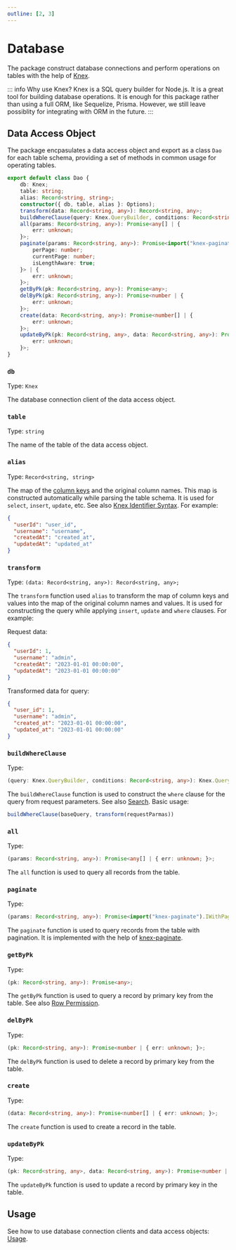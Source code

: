 ```yaml
---
outline: [2, 3]
---
```


# Database

The package construct database connections and perform operations on tables with the help of [Knex](https://knexjs.org/). 

::: info Why use Knex?
Knex is a SQL query builder for Node.js. It is a great tool for building database operations. It is enough for this package rather than using a full ORM, like Sequelize, Prisma. However, we still leave possiblity for integrating with ORM in the future.
:::

## Data Access Object

The package encpasulates a data access object and export as a class `Dao` for each table schema, providing a set of methods in common usage for operating tables.

```TypeScript
export default class Dao {
    db: Knex;
    table: string;
    alias: Record<string, string>;
    constructor({ db, table, alias }: Options);
    transform(data: Record<string, any>): Record<string, any>;
    buildWhereClause(query: Knex.QueryBuilder, conditions: Record<string, any>): Knex.QueryBuilder<any, any>;
    all(params: Record<string, any>): Promise<any[] | {
        err: unknown;
    }>;
    paginate(params: Record<string, any>): Promise<import("knex-paginate").IWithPagination<{}, {
        perPage: number;
        currentPage: number;
        isLengthAware: true;
    }> | {
        err: unknown;
    }>;
    getByPk(pk: Record<string, any>): Promise<any>;
    delByPk(pk: Record<string, any>): Promise<number | {
        err: unknown;
    }>;
    create(data: Record<string, any>): Promise<number[] | {
        err: unknown;
    }>;
    updateByPk(pk: Record<string, any>, data: Record<string, any>): Promise<number | {
        err: unknown;
    }>;
}
```

### `db` 

Type: `Knex`

The database connection client of the data access object.

### `table`

Type: `string`

The name of the table of the data access object.

### `alias`

Type: `Record<string, string>`

The map of the [column keys](/guide/restful-api.html#column-keys) and the original column names. This map is constructed automatically while parsing the table schema. It is used for `select`, `insert`, `update`, etc. See also [Knex Identifier Syntax](https://knexjs.org/guide/query-builder.html#identifier-syntax). For example: 

```json
{
  "userId": "user_id",
  "username": "username",
  "createdAt": "created_at",
  "updatedAt": "updated_at"
}
```

### `transform`

Type: `(data: Record<string, any>): Record<string, any>;`

The `transform` function used `alias` to transform the map of column keys and values into the map of the original column names and values. It is used for constructing the query while applying `insert`, `update` and `where` clauses. For example:

Request data:

```json
{
  "userId": 1,
  "username": "admin",
  "createdAt": "2023-01-01 00:00:00",
  "updatedAt": "2023-01-01 00:00:00"
}
```

Transformed data for query:

```json
{
  "user_id": 1,
  "username": "admin",
  "created_at": "2023-01-01 00:00:00",
  "updated_at": "2023-01-01 00:00:00"
}
```

### `buildWhereClause`

Type: 

```TypeScript
(query: Knex.QueryBuilder, conditions: Record<string, any>): Knex.QueryBuilder<any, any>;
```

The `buildWhereClause` function is used to construct the `where` clause for the query from request parameters. See also [Search](/guide/restful-api.html#search). Basic usage:

```TypeScript
buildWhereClause(baseQuery, transform(requestParmas))
```

### `all`

Type:

```TypeScript
(params: Record<string, any>): Promise<any[] | { err: unknown; }>;
```

The `all` function is used to query all records from the table.

### `paginate`

Type:

```TypeScript
(params: Record<string, any>): Promise<import("knex-paginate").IWithPagination<{}, { perPage: number; currentPage: number; isLengthAware: true; }> | { err: unknown; }>;
```

The `paginate` function is used to query records from the table with pagination. It is implemented with the help of [knex-paginate](https://github.com/felixmosh/knex-paginate).

### `getByPk`

Type:

```TypeScript
(pk: Record<string, any>): Promise<any>;
```

The `getByPk` function is used to query a record by primary key from the table. See also [Row Permission](/guide/server-options.html#row-permission).

### `delByPk`

Type:

```TypeScript
(pk: Record<string, any>): Promise<number | { err: unknown; }>;
```

The `delByPk` function is used to delete a record by primary key from the table.

### `create`

Type:

```TypeScript
(data: Record<string, any>): Promise<number[] | { err: unknown; }>;
```

The `create` function is used to create a record in the table.


### `updateByPk`

Type:

```TypeScript
(pk: Record<string, any>, data: Record<string, any>): Promise<number | { err: unknown; }>;
```

The `updateByPk` function is used to update a record by primary key in the table.

## Usage

See how to use database connection clients and data access objects: [Usage](/guide/integrate-with-koa).
